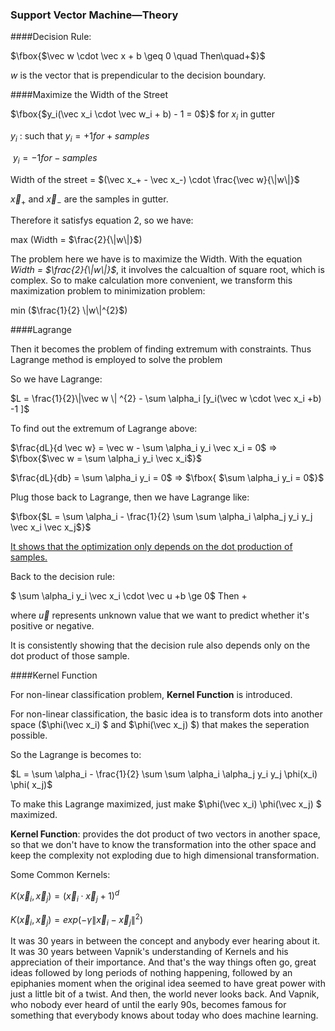 ### Support Vector Machine—Theory 

####Decision Rule:

$\fbox{$\vec w \cdot \vec x + b \geq 0 \quad Then\quad+$}$   

$w$ is the vector that is prependicular to the decision boundary.

####Maximize the Width of the Street

$\fbox{$y_i(\vec x_i \cdot \vec w_i + b) - 1 = 0$}$ for $x_i$ in gutter

$y_i$ : such that $y_i = +1 for + samples$

​                        $y_i = -1 for - samples$

Width of the street = $(\vec x_+ - \vec x_-) \cdot \frac{\vec w}{\|w\|}$

$\vec x_+$ and $\vec x_-$  are the samples in gutter.

Therefore it satisfys equation 2, so we have:

max (Width = $\frac{2}{\|w\|}$) 

The problem here we have is to maximize the Width. With the equation _Width = $\frac{2}{\|w\|}$_, it involves the calcualtion of square root, which is complex. So to make calculation more convenient, we transform this maximization problem to minimization problem:

min ($\frac{1}{2} \|w\|^{2}$)

####Lagrange

Then it becomes the problem of finding extremum with constraints. Thus Lagrange method is employed to solve the problem

So we have Lagrange:

$L = \frac{1}{2}\|\vec w \| ^{2} - \sum \alpha_i [y_i(\vec w \cdot \vec x_i +b) -1 ]$

To find out the extremum of Lagrange above:

$\frac{dL}{d \vec w} = \vec w - \sum \alpha_i y_i \vec x_i = 0$      $\Longrightarrow$      $\fbox{$\vec w = \sum \alpha_i y_i \vec x_i$}$

$\frac{dL}{db} = \sum \alpha_i y_i = 0$     $\Longrightarrow$    $\fbox{ $\sum \alpha_i y_i = 0$}$

Plug those back to Lagrange, then we have Lagrange like:

$\fbox{$L = \sum \alpha_i - \frac{1}{2} \sum \sum \alpha_i \alpha_j y_i y_j \vec x_i  \vec x_j$}$

<u>It shows that the optimization only depends on the dot production of samples.</u>

Back to the decision rule:

 $ \sum \alpha_i y_i \vec x_i \cdot \vec u +b \ge 0$      Then  +      

where $\vec u$  represents unknown value that we want to predict whether it's positive or negative.

It is consistently showing that the decision rule also depends only on the dot product of those sample.

####Kernel Function

For non-linear classification problem, __Kernel Function__ is introduced.

For non-linear classification, the basic idea is to transform dots into another space ($\phi(\vec x_i) $ and $\phi(\vec x_j) $) that makes the seperation possible. 

So the Lagrange is becomes to:

$L = \sum \alpha_i - \frac{1}{2} \sum \sum \alpha_i \alpha_j y_i y_j \phi(x_i) \phi( x_j)$

To make this Lagrange maximized, just make  $\phi(\vec x_i) \phi(\vec x_j) $ maximized.

__Kernel Function__: provides the dot product of two vectors in another space, so that we don't have to know the transformation into the other space and keep the complexity not exploding due to high dimensional transformation.

Some Common Kernels:

$K(\vec x_i, \vec x_j) = (\vec x_i \cdot \vec x_j +1)^{d}$

$K(\vec x_i, \vec x_j) = exp(-\gamma\|\vec x_i - \vec x_j\|^{2})$



It was 30 years in between the concept and anybody ever hearing about it. It was 30 years between Vapnik's understanding of Kernels and his appreciation of their importance. And that's the way things often go, great ideas followed by long periods of nothing happening, followed by an epiphanies moment when the original idea seemed to have great power with just a little bit of a twist. And then, the world never looks back. And Vapnik, who nobody ever heard of until the early 90s, becomes famous for something that everybody knows about today who does machine learning.

​                                   



